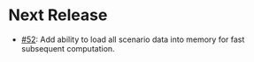 
# Next Release

- [#52](https://github.com/iiasa/ixmp/pull/52): Add ability to load all scenario data into memory for fast subsequent computation.
